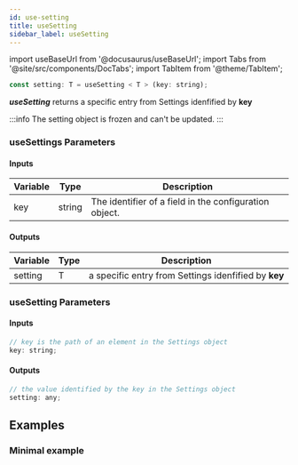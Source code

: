 ```yaml
---
id: use-setting
title: useSetting
sidebar_label: useSetting
---
```


import useBaseUrl from '@docusaurus/useBaseUrl';
import Tabs from '@site/src/components/DocTabs';
import TabItem from '@theme/TabItem';

```javascript
const setting: T = useSetting < T > (key: string);
```

**_useSetting_** returns a specific entry from Settings idenfified by **key**

:::info
The setting object is frozen and can't be updated.
:::

### useSettings Parameters

#### Inputs

| Variable | Type   | Description                                            |
| -------- | ------ | ------------------------------------------------------ |
| key      | string | The identifier of a field in the configuration object. |

#### Outputs

| Variable | Type | Description                                          |
| -------- | ---- | ---------------------------------------------------- |
| setting  | T    | a specific entry from Settings idenfified by **key** |

### useSetting Parameters

#### Inputs

```javascript
// key is the path of an element in the Settings object
key: string;
```

#### Outputs

```javascript
// the value identified by the key in the Settings object
setting: any;
```

## Examples

### Minimal example

<Tabs>
  <TabItem value="cra">
  <Sandbox
    name="cra-app-settings"
    height="600"
    modules={['/src/index.tsx', '/src/settings.ts']}
  />
  </TabItem>
  <TabItem value="next">
  <Sandbox
    name="next-app-settings"
    height="600"
    modules={['/src/page/index.tsx', '/src/settings.ts', '/src/page/_app.tsx']}
  />  
  </TabItem>
</Tabs>
